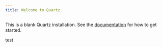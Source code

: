 ```yaml
---
title: Welcome to Quartz
---
```


This is a blank Quartz installation.
See the [documentation](https://quartz.jzhao.xyz) for how to get started.

test